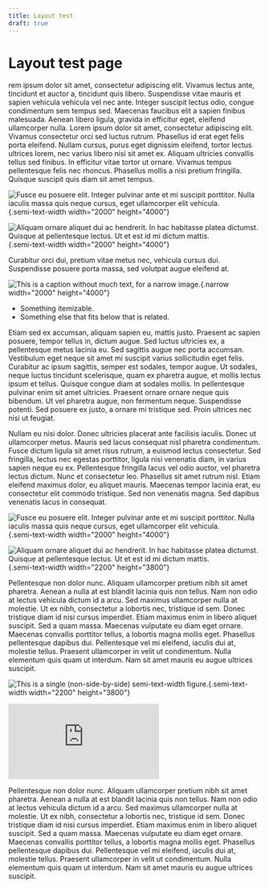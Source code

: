 ```yaml
---
title: Layout test
draft: true
---
```


# Layout test page


rem ipsum dolor sit amet, consectetur adipiscing elit. Vivamus lectus ante, tincidunt et auctor a, tincidunt quis libero. Suspendisse vitae mauris et sapien vehicula vehicula vel nec ante. Integer suscipit lectus odio, congue condimentum sem tempus sed. Maecenas faucibus elit a sapien finibus malesuada. Aenean libero ligula, gravida in efficitur eget, eleifend ullamcorper nulla. Lorem ipsum dolor sit amet, consectetur adipiscing elit. Vivamus consectetur orci sed luctus rutrum. Phasellus id erat eget felis porta eleifend. Nullam cursus, purus eget dignissim eleifend, tortor lectus ultrices lorem, nec varius libero nisi sit amet ex. Aliquam ultricies convallis tellus sed finibus. In efficitur vitae tortor ut ornare. Vivamus tempus pellentesque felis nec rhoncus. Phasellus mollis a nisi pretium fringilla. Quisque suscipit quis diam sit amet tempus.

![Fusce eu posuere elit. Integer pulvinar ante et mi suscipit porttitor. Nulla iaculis massa quis neque cursus, eget ullamcorper elit vehicula.](2000x4000.jpg){.semi-text-width width="2000" height="4000"}

![Aliquam ornare aliquet dui ac hendrerit. In hac habitasse platea dictumst. Quisque at pellentesque lectus. Ut et est id mi dictum mattis.](2000x4000.jpg){.semi-text-width width="2000" height="4000"}

Curabitur orci dui, pretium vitae metus nec, vehicula cursus dui. Suspendisse posuere porta massa, sed volutpat augue eleifend at.

![This is a caption without much text, for a narrow image.](2000x4000.jpg){.narrow width="2000" height="4000"}

* Something itemizable.
* Something else that fits below that is related.

Etiam sed ex accumsan, aliquam sapien eu, mattis justo. Praesent ac sapien posuere, tempor tellus in, dictum augue. Sed luctus ultricies ex, a pellentesque metus lacinia eu. Sed sagittis augue nec porta accumsan. Vestibulum eget neque sit amet mi suscipit varius sollicitudin eget felis. Curabitur ac ipsum sagittis, semper est sodales, tempor augue. Ut sodales, neque luctus tincidunt scelerisque, quam ex pharetra augue, et mollis lectus ipsum et tellus. Quisque congue diam at sodales mollis. In pellentesque pulvinar enim sit amet ultricies. Praesent ornare ornare neque quis bibendum. Ut vel pharetra augue, non fermentum neque. Suspendisse potenti. Sed posuere ex justo, a ornare mi tristique sed. Proin ultrices nec nisi ut feugiat.

Nullam eu nisi dolor. Donec ultricies placerat ante facilisis iaculis. Donec ut ullamcorper metus. Mauris sed lacus consequat nisl pharetra condimentum. Fusce dictum ligula sit amet risus rutrum, a euismod lectus consectetur. Sed fringilla, lectus nec egestas porttitor, ligula nisi venenatis diam, in varius sapien neque eu ex. Pellentesque fringilla lacus vel odio auctor, vel pharetra lectus dictum. Nunc et consectetur leo. Phasellus sit amet rutrum nisl. Etiam eleifend maximus dolor, eu aliquet mauris. Maecenas tempor lacinia erat, eu consectetur elit commodo tristique. Sed non venenatis magna. Sed dapibus venenatis lacus in consequat.

![Fusce eu posuere elit. Integer pulvinar ante et mi suscipit porttitor. Nulla iaculis massa quis neque cursus, eget ullamcorper elit vehicula.](2000x4000.jpg){.semi-text-width width="2000" height="4000"}

![Aliquam ornare aliquet dui ac hendrerit. In hac habitasse platea dictumst. Quisque at pellentesque lectus. Ut et est id mi dictum mattis.](2200x3800.jpg){.semi-text-width width="2200" height="3800"}

Pellentesque non dolor nunc. Aliquam ullamcorper pretium nibh sit amet pharetra. Aenean a nulla at est blandit lacinia quis non tellus. Nam non odio at lectus vehicula dictum id a arcu. Sed maximus ullamcorper nulla at molestie. Ut ex nibh, consectetur a lobortis nec, tristique id sem. Donec tristique diam id nisi cursus imperdiet. Etiam maximus enim in libero aliquet suscipit. Sed a quam massa. Maecenas vulputate eu diam eget ornare. Maecenas convallis porttitor tellus, a lobortis magna mollis eget. Phasellus pellentesque dapibus dui. Pellentesque vel mi eleifend, iaculis dui at, molestie tellus. Praesent ullamcorper in velit ut condimentum. Nulla elementum quis quam ut interdum. Nam sit amet mauris eu augue ultrices suscipit.

![This is a single (non-side-by-side) semi-text-width figure.](2200x3800.jpg){.semi-text-width width="2200" height="3800"}

<iframe data-aspect-ratio="1.77" src="https://www.youtube.com/embed/HkzF78YrZMs?rel=0&amp;showinfo=0" frameborder="0" allow="accelerometer; autoplay; encrypted-media; gyroscope; picture-in-picture" allowfullscreen="1"></iframe>

Pellentesque non dolor nunc. Aliquam ullamcorper pretium nibh sit amet pharetra. Aenean a nulla at est blandit lacinia quis non tellus. Nam non odio at lectus vehicula dictum id a arcu. Sed maximus ullamcorper nulla at molestie. Ut ex nibh, consectetur a lobortis nec, tristique id sem. Donec tristique diam id nisi cursus imperdiet. Etiam maximus enim in libero aliquet suscipit. Sed a quam massa. Maecenas vulputate eu diam eget ornare. Maecenas convallis porttitor tellus, a lobortis magna mollis eget. Phasellus pellentesque dapibus dui. Pellentesque vel mi eleifend, iaculis dui at, molestie tellus. Praesent ullamcorper in velit ut condimentum. Nulla elementum quis quam ut interdum. Nam sit amet mauris eu augue ultrices suscipit.
